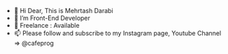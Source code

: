 - 👋 Hi Dear, This is Mehrtash Darabi
- 👀 I’m Front-End Developer
- 🌱 Freelance : Available
- 📫 Please follow and subscribe to my Instagram page, Youtube Channel => @cafeprog
